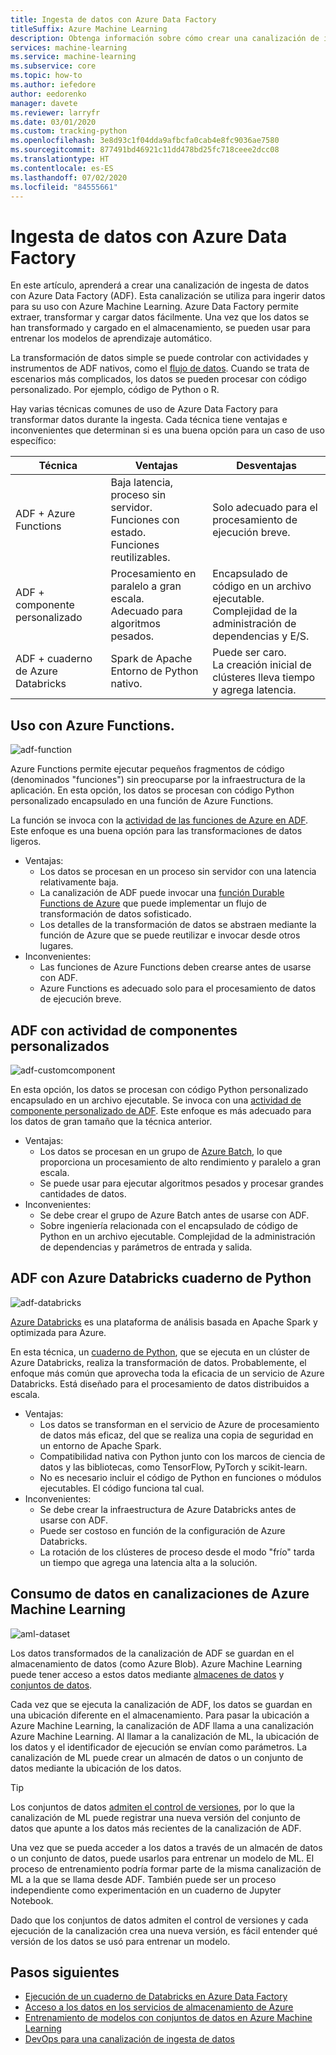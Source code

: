 ```yaml
---
title: Ingesta de datos con Azure Data Factory
titleSuffix: Azure Machine Learning
description: Obtenga información sobre cómo crear una canalización de ingesta de datos con Azure Data Factory.
services: machine-learning
ms.service: machine-learning
ms.subservice: core
ms.topic: how-to
ms.author: iefedore
author: eedorenko
manager: davete
ms.reviewer: larryfr
ms.date: 03/01/2020
ms.custom: tracking-python
ms.openlocfilehash: 3e8d93c1f04dda9afbcfa0cab4e8fc9036ae7580
ms.sourcegitcommit: 877491bd46921c11dd478bd25fc718ceee2dcc08
ms.translationtype: HT
ms.contentlocale: es-ES
ms.lasthandoff: 07/02/2020
ms.locfileid: "84555661"
---
```

# <a name="data-ingestion-with-azure-data-factory"></a>Ingesta de datos con Azure Data Factory

En este artículo, aprenderá a crear una canalización de ingesta de datos con Azure Data Factory (ADF). Esta canalización se utiliza para ingerir datos para su uso con Azure Machine Learning. Azure Data Factory permite extraer, transformar y cargar datos fácilmente. Una vez que los datos se han transformado y cargado en el almacenamiento, se pueden usar para entrenar los modelos de aprendizaje automático.

La transformación de datos simple se puede controlar con actividades y instrumentos de ADF nativos, como el [flujo de datos](https://docs.microsoft.com/azure/data-factory/control-flow-execute-data-flow-activity). Cuando se trata de escenarios más complicados, los datos se pueden procesar con código personalizado. Por ejemplo, código de Python o R.

Hay varias técnicas comunes de uso de Azure Data Factory para transformar datos durante la ingesta. Cada técnica tiene ventajas e inconvenientes que determinan si es una buena opción para un caso de uso específico:

| Técnica | Ventajas | Desventajas |
| ----- | ----- | ----- |
| ADF + Azure Functions | Baja latencia, proceso sin servidor.</br>Funciones con estado.</br>Funciones reutilizables. | Solo adecuado para el procesamiento de ejecución breve. |
| ADF + componente personalizado | Procesamiento en paralelo a gran escala.</br>Adecuado para algoritmos pesados. | Encapsulado de código en un archivo ejecutable.</br>Complejidad de la administración de dependencias y E/S. |
| ADF + cuaderno de Azure Databricks | Spark de Apache</br>Entorno de Python nativo. | Puede ser caro.</br>La creación inicial de clústeres lleva tiempo y agrega latencia.

## <a name="adf-with-azure-functions"></a>Uso con Azure Functions.

![adf-function](media/how-to-data-ingest-adf/adf-function.png)

Azure Functions permite ejecutar pequeños fragmentos de código (denominados "funciones") sin preocuparse por la infraestructura de la aplicación. En esta opción, los datos se procesan con código Python personalizado encapsulado en una función de Azure Functions. 

La función se invoca con la [actividad de las funciones de Azure en ADF](https://docs.microsoft.com/azure/data-factory/control-flow-azure-function-activity). Este enfoque es una buena opción para las transformaciones de datos ligeros. 

* Ventajas:
    * Los datos se procesan en un proceso sin servidor con una latencia relativamente baja.
    * La canalización de ADF puede invocar una [función Durable Functions de Azure](/azure/azure-functions/durable/durable-functions-overview) que puede implementar un flujo de transformación de datos sofisticado. 
    * Los detalles de la transformación de datos se abstraen mediante la función de Azure que se puede reutilizar e invocar desde otros lugares.
* Inconvenientes:
    * Las funciones de Azure Functions deben crearse antes de usarse con ADF.
    * Azure Functions es adecuado solo para el procesamiento de datos de ejecución breve.

## <a name="adf-with-custom-component-activity"></a>ADF con actividad de componentes personalizados

![adf-customcomponent](media/how-to-data-ingest-adf/adf-customcomponent.png)

En esta opción, los datos se procesan con código Python personalizado encapsulado en un archivo ejecutable. Se invoca con una [actividad de componente personalizado de ADF](https://docs.microsoft.com/azure/data-factory/transform-data-using-dotnet-custom-activity). Este enfoque es más adecuado para los datos de gran tamaño que la técnica anterior.

* Ventajas:
    * Los datos se procesan en un grupo de [Azure Batch](https://docs.microsoft.com/azure/batch/batch-technical-overview), lo que proporciona un procesamiento de alto rendimiento y paralelo a gran escala.
    * Se puede usar para ejecutar algoritmos pesados y procesar grandes cantidades de datos.
* Inconvenientes:
    * Se debe crear el grupo de Azure Batch antes de usarse con ADF.
    * Sobre ingeniería relacionada con el encapsulado de código de Python en un archivo ejecutable. Complejidad de la administración de dependencias y parámetros de entrada y salida.

## <a name="adf-with-azure-databricks-python-notebook"></a>ADF con Azure Databricks cuaderno de Python

![adf-databricks](media/how-to-data-ingest-adf/adf-databricks.png)

[Azure Databricks](https://azure.microsoft.com/services/databricks/) es una plataforma de análisis basada en Apache Spark y optimizada para Azure.

En esta técnica, un [cuaderno de Python](https://docs.microsoft.com/azure/data-factory/transform-data-using-databricks-notebook), que se ejecuta en un clúster de Azure Databricks, realiza la transformación de datos. Probablemente, el enfoque más común que aprovecha toda la eficacia de un servicio de Azure Databricks. Está diseñado para el procesamiento de datos distribuidos a escala.

* Ventajas:
    * Los datos se transforman en el servicio de Azure de procesamiento de datos más eficaz, del que se realiza una copia de seguridad en un entorno de Apache Spark.
    * Compatibilidad nativa con Python junto con los marcos de ciencia de datos y las bibliotecas, como TensorFlow, PyTorch y scikit-learn.
    * No es necesario incluir el código de Python en funciones o módulos ejecutables. El código funciona tal cual.
* Inconvenientes:
    * Se debe crear la infraestructura de Azure Databricks antes de usarse con ADF.
    * Puede ser costoso en función de la configuración de Azure Databricks.
    * La rotación de los clústeres de proceso desde el modo "frío" tarda un tiempo que agrega una latencia alta a la solución. 
    

## <a name="consuming-data-in-azure-machine-learning-pipelines"></a>Consumo de datos en canalizaciones de Azure Machine Learning

![aml-dataset](media/how-to-data-ingest-adf/aml-dataset.png)

Los datos transformados de la canalización de ADF se guardan en el almacenamiento de datos (como Azure Blob). Azure Machine Learning puede tener acceso a estos datos mediante [almacenes de datos](https://docs.microsoft.com/azure/machine-learning/how-to-access-data#create-and-register-datastores) y [conjuntos de datos](https://docs.microsoft.com/azure/machine-learning/how-to-create-register-datasets).

Cada vez que se ejecuta la canalización de ADF, los datos se guardan en una ubicación diferente en el almacenamiento. Para pasar la ubicación a Azure Machine Learning, la canalización de ADF llama a una canalización Azure Machine Learning. Al llamar a la canalización de ML, la ubicación de los datos y el identificador de ejecución se envían como parámetros. La canalización de ML puede crear un almacén de datos o un conjunto de datos mediante la ubicación de los datos. 

> [!TIP]
> Los conjuntos de datos [admiten el control de versiones](https://docs.microsoft.com/azure/machine-learning/how-to-version-track-datasets), por lo que la canalización de ML puede registrar una nueva versión del conjunto de datos que apunte a los datos más recientes de la canalización de ADF.

Una vez que se pueda acceder a los datos a través de un almacén de datos o un conjunto de datos, puede usarlos para entrenar un modelo de ML. El proceso de entrenamiento podría formar parte de la misma canalización de ML a la que se llama desde ADF. También puede ser un proceso independiente como experimentación en un cuaderno de Jupyter Notebook.

Dado que los conjuntos de datos admiten el control de versiones y cada ejecución de la canalización crea una nueva versión, es fácil entender qué versión de los datos se usó para entrenar un modelo.

## <a name="next-steps"></a>Pasos siguientes

* [Ejecución de un cuaderno de Databricks en Azure Data Factory](https://docs.microsoft.com/azure/data-factory/transform-data-using-databricks-notebook)
* [Acceso a los datos en los servicios de almacenamiento de Azure](https://docs.microsoft.com/azure/machine-learning/how-to-access-data#create-and-register-datastores)
* [Entrenamiento de modelos con conjuntos de datos en Azure Machine Learning](https://docs.microsoft.com/azure/machine-learning/how-to-train-with-datasets)
* [DevOps para una canalización de ingesta de datos](https://docs.microsoft.com/azure/machine-learning/how-to-cicd-data-ingestion)

